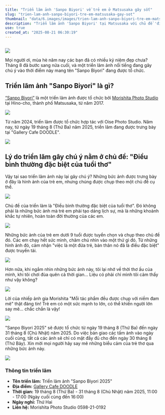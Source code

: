```yaml
---
title: "Triển lãm ảnh 'Sanpo Biyori' về trẻ em ở Matsusaka gây sốt"
slug: "trien-lam-anh-sanpo-biyori-tre-em-matsusaka-gay-sot"
thumbnail: "data/6.images/images/trien-lam-anh-sanpo-biyori-tre-em-matsusaka-gay-sot.webp"
description: "Triển lãm ảnh 'Sanpo Biyori' tại Matsusaka với chủ đề 'điều bình thường đặc biệt của tuổi thơ' lại gây sốt, thu hút người xem bởi những khoảnh khắc tự nhiên, chân thực của trẻ nhỏ."
use: true
created_at: "2025-08-21 06:30:19"
---
```


![]()

![](/images/title-1755687214710.webp)

Mọi người ơi, mùa hè năm nay các bạn đã có nhiều kỷ niệm đẹp chưa? Tháng 8 đã bước sang nửa cuối, và một triển lãm ảnh nổi tiếng đang gây chú ý vào thời điểm này mang tên "Sanpo Biyori" đang được tổ chức.

## Triển lãm ảnh "Sanpo Biyori" là gì?

[“Sanpo Biyori”](https://www.instagram.com/p/DNhg1obhaE4/?img_index=1) là một triển lãm ảnh được tổ chức bởi [Morishita Photo Studio](https://peraichi.com/landing_pages/view/mokemokestudio?fbclid=PAZXh0bgNhZW0CMTEAAacDJMPwaDbp_b3TkqKU5F_BJn8GM45vupbdgSm5WsxHgd8PwCIUu4mitpsqzQ_aem_B7MggeWI3FLsnH-X2B0Z0Q) tại Hino-cho, thành phố Matsusaka, từ năm 2017.

![](/images/image-1755687824875.webp)

Từ năm 2024, triển lãm được tổ chức hợp tác với Oise Photo Studio. Năm nay, từ ngày 19 tháng 8 (Thứ Ba) năm 2025, triển lãm đang được trưng bày tại "Gallery Cafe DOODLE".

![](/images/image-1755687940997.webp)

## Lý do triển lãm gây chú ý nằm ở chủ đề: "Điều bình thường đặc biệt của tuổi thơ"

Vậy tại sao triển lãm ảnh này lại gây chú ý? Những bức ảnh được trưng bày ở đây là hình ảnh của trẻ em, nhưng chúng được chụp theo một chủ đề cụ thể.

![](/images/image-1755688161996.webp)

Chủ đề của triển lãm là "Điều bình thường đặc biệt của tuổi thơ". Đó không phải là những bức ảnh mà trẻ em phải tạo dáng lịch sự, mà là những khoảnh khắc tự nhiên, hoàn toàn đời thường của các em.

![](/images/image-1755689594791.webp)

Những bức ảnh của trẻ em dưới 9 tuổi được tuyển chọn và chụp theo chủ đề đó. Các em chạy hết sức mình, chăm chú nhìn vào một thứ gì đó. Từ những hình ảnh đó, cảm nhận "việc là một đứa trẻ, bản thân nó đã là điều đặc biệt" được truyền tải.

![](/images/image-1755689635314.webp)

Hơn nữa, khi ngắm nhìn những bức ảnh này, tôi lại nhớ về thời thơ ấu của mình, khi tôi chơi đùa quên cả thời gian... Liệu có phải chỉ mình tôi cảm thấy như vậy không?

![](/images/image-1755688195347.webp)

Lời của nhiếp ảnh gia Morishita "Mỗi tác phẩm đều được chụp với niềm đam mê" thật đáng tin! Trẻ em có một sức mạnh to lớn, có thể khiến người lớn say mê... chắc chắn là vậy!

![](/images/image-1755689740228.webp)

"Sanpo Biyori 2025" sẽ được tổ chức từ ngày 19 tháng 8 (Thứ Ba) đến ngày 31 tháng 8 (Chủ Nhật) năm 2025. Do việc bàn giao các tấm ảnh vào ngày cuối cùng, tất cả các ảnh sẽ chỉ có mặt đầy đủ cho đến ngày 30 tháng 8 (Thứ Bảy). Xin mời mọi người hãy say mê những biểu cảm của trẻ thơ qua những bức ảnh này.

![](/images/image-1755688246581.webp)

### Thông tin triển lãm

*   **Tên triển lãm:** Triển lãm ảnh "Sanpo Biyori 2025"
*   **Địa điểm:** [Gallery Cafe DOODLE](https://www.instagram.com/doodle_1103works/)
*   **Thời gian:** 19 tháng 8 (Thứ Ba) - 31 tháng 8 (Chủ Nhật) năm 2025, 11:00 - 17:00 (Ngày cuối cùng đến 16:00)
*   **Ngày nghỉ:** Thứ Hai
*   **Liên hệ:** Morishita Photo Studio 0598-21-0192